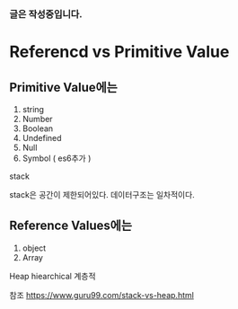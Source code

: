 ### 글은 작성중입니다.

# Referencd vs Primitive Value

## Primitive Value에는

1. string
2. Number
3. Boolean
4. Undefined
5. Null
6. Symbol ( es6추가 )

stack

stack은 공간이 제한되어있다.
데이터구조는 일차적이다.

## Reference Values에는

1. object
2. Array

Heap
hiearchical 계층적

참조
https://www.guru99.com/stack-vs-heap.html
